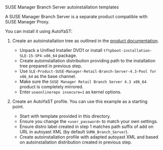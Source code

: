SUSE Manager Branch Server autoinstallation templates

A SUSE Manager Branch Server is a separate product compatible with SUSE Manager Proxy.

You can install it using AutoYaST:

1. Create an autoinstallation tree as outlined in the [product documentation](https://documentation.suse.com/suma/4.3/en/suse-manager/client-configuration/autoinst-distributions.html).

    * Unpack a Unified Installer DVD1 or install `tftpboot-installation-SLE-15-SP4-x86_64` package.
    * Create autoinstallation distribution providing path to the installation tree prepared in previous step.
    * Use `SLE-Product-SUSE-Manager-Retail-Branch-Server-4.3-Pool for x86_64` as the base channel.
    * Make sure the `SUSE Manager Retail Branch Server 4.3 x86_64` product is completely mirrored.
    * Enter `useonlinerepo insecure=1` as kernel options.

2. Create an AutoYaST profile. You can use this example as a starting point.

    * Start with template provided in this directory.
    * Ensure you change the `<user_password>` to match your own settings.
    * Ensure distro label created in step 1 matches path suffix of add on URL in autoyast XML (by default `SUMA_Branch_Server`).
    * Create autoinstallation profile with adapted autoyast XML and based on autoinstallation distribution created in previous step.
